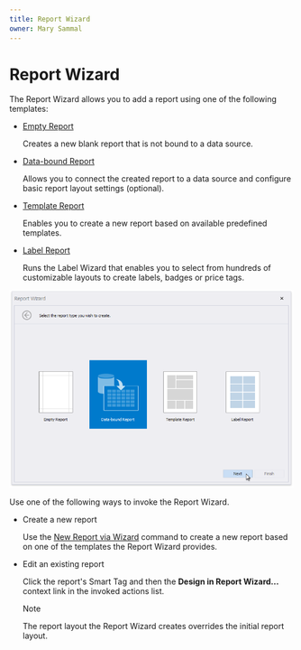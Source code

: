 ```yaml
---
title: Report Wizard
owner: Mary Sammal
---
```

# Report Wizard

The Report Wizard allows you to add a report using one of the following templates:

* [Empty Report](xref:4270)
	
	Creates a new blank report that is not bound to a data source.
* [Data-bound Report](xref:4271)
	
	Allows you to connect the created report to a data source and configure basic report layout settings (optional).
* [Template Report](xref:119389)
	
	Enables you to create a new report based on available predefined templates.
* [Label Report](xref:4242)
	
	Runs the Label Wizard that enables you to select from hundreds of customizable layouts to create labels, badges or price tags.

![eurd-win-report-wizard](../../../images/eurd-win-report-wizard.png)

Use one of the following ways to invoke the Report Wizard.

- Create a new report

    Use the [New Report via Wizard](add-new-reports.md) command to create a new report based on one of the templates the Report Wizard provides.

- Edit an existing report

    Click the report's Smart Tag and then the **Design in Report Wizard...** context link in the invoked actions list.

    > [!Note]
    > The report layout the Report Wizard creates overrides the initial report layout.